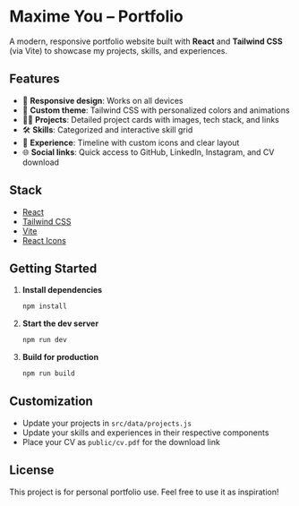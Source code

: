 # Maxime You – Portfolio

A modern, responsive portfolio website built with **React** and **Tailwind CSS** (via Vite) to showcase my projects, skills, and experiences.

## Features

- 📱 **Responsive design**: Works on all devices
- 🎨 **Custom theme**: Tailwind CSS with personalized colors and animations
- 🧑‍💻 **Projects**: Detailed project cards with images, tech stack, and links
- 🛠️ **Skills**: Categorized and interactive skill grid
- 🏢 **Experience**: Timeline with custom icons and clear layout
- 🌐 **Social links**: Quick access to GitHub, LinkedIn, Instagram, and CV download

## Stack

- [React](https://react.dev/)
- [Tailwind CSS](https://tailwindcss.com/)
- [Vite](https://vitejs.dev/)
- [React Icons](https://react-icons.github.io/react-icons/)

## Getting Started

1. **Install dependencies**
   ```bash
   npm install
   ```

2. **Start the dev server**
   ```bash
   npm run dev
   ```

3. **Build for production**
   ```bash
   npm run build
   ```

## Customization

- Update your projects in `src/data/projects.js`
- Update your skills and experiences in their respective components
- Place your CV as `public/cv.pdf` for the download link

## License

This project is for personal portfolio use. Feel free to use it as inspiration!